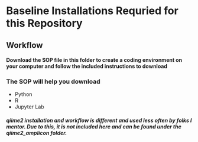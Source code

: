 # Baseline Installations Requried for this Repository

## Workflow 
#### Download the SOP file in this folder to create a coding environment on your computer and follow the included instructions to download 

### The SOP will help you download
- Python
- R
- Jupyter Lab

##### qiime2 installation and workflow is different and used less often by folks I mentor. Due to this, it is not included here and can be found under the qiime2_amplicon folder. 

